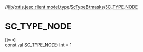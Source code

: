 //[lib](../../../index.md)/[ostis.jesc.client.model.type](../index.md)/[ScTypeBitmasks](index.md)/[SC_TYPE_NODE](-s-c_-t-y-p-e_-n-o-d-e.md)

# SC_TYPE_NODE

[jvm]\
const val [SC_TYPE_NODE](-s-c_-t-y-p-e_-n-o-d-e.md): [Int](https://kotlinlang.org/api/latest/jvm/stdlib/kotlin/-int/index.html) = 1
